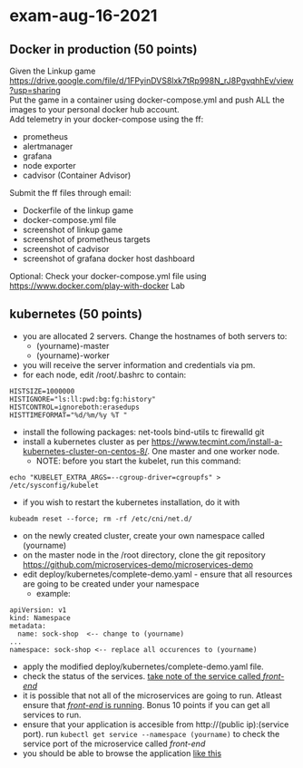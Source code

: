 # exam-aug-16-2021

## Docker in production (50 points)

Given the Linkup game https://drive.google.com/file/d/1FPyinDVS8lxk7tRp998N_rJ8PgvqhhEv/view?usp=sharing  
Put the game in a container using docker-compose.yml and push ALL the images to your personal docker hub account.  
Add telemetry in your docker-compose using the ff:  

* prometheus
* alertmanager
* grafana
* node exporter
* cadvisor (Container Advisor)

Submit the ff files through email:

* Dockerfile of the linkup game
* docker-compose.yml file
* screenshot of linkup game
* screenshot of prometheus targets
* screenshot of cadvisor
* screenshot of grafana docker host dashboard

Optional:
Check your docker-compose.yml file using https://www.docker.com/play-with-docker Lab

## kubernetes (50 points)

* you are allocated 2 servers. Change the hostnames of both servers to:
  * (yourname)-master
  * (yourname)-worker
* you will receive the server information and credentials via pm.
* for each node, edit /root/.bashrc to contain:

```
HISTSIZE=1000000
HISTIGNORE="ls:ll:pwd:bg:fg:history"
HISTCONTROL=ignoreboth:erasedups
HISTTIMEFORMAT="%d/%m/%y %T "
```

* install the following packages: net-tools bind-utils tc firewalld git
* install a kubernetes cluster as per https://www.tecmint.com/install-a-kubernetes-cluster-on-centos-8/. One master and one worker node.
  * NOTE: before you start the kubelet, run this command:

```
echo "KUBELET_EXTRA_ARGS=--cgroup-driver=cgroupfs" > /etc/sysconfig/kubelet
```

* if you wish to restart the kubernetes installation, do it with

```
kubeadm reset --force; rm -rf /etc/cni/net.d/
```

* on the newly created cluster, create your own namespace called (yourname)
* on the master node in the /root directory, clone the git repository https://github.com/microservices-demo/microservices-demo
* edit deploy/kubernetes/complete-demo.yaml - ensure that all resources are going to be created under your namespace
  * example:
```
apiVersion: v1
kind: Namespace
metadata:
  name: sock-shop  <-- change to (yourname)
...
namespace: sock-shop <-- replace all occurences to (yourname)
```

* apply the modified deploy/kubernetes/complete-demo.yaml file. 
* check the status of the services. [take note of the service called *front-end*](https://user-images.githubusercontent.com/87228894/129575405-b1826c76-5f49-4f5a-86df-9f2a8be0c8de.png)
* it is possible that not all of the microservices are going to run. Atleast ensure that [*front-end* is running](https://imgur.com/n5luwkY). Bonus 10 points if you can get all services to run.
* ensure that your application is accesible from http://(public ip):(service port). run `kubectl get service --namespace (yourname)` to check the service port of the microservice called *front-end*
* you should be able to browse the application [like this](https://imgur.com/6kq0bcT)

